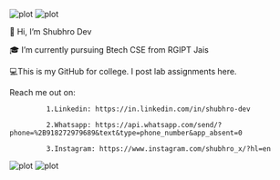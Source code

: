 ![plot](https://github.com/iloveai-ml/iloveai-ml/assets/167196524/631fb126-55f1-467c-8079-3d3af7c21930)
![plot](https://github.com/iloveai-ml/iloveai-ml/assets/167196524/10029fc5-555c-4091-bf94-bb2d6aa5b8bb)


👋 Hi, I’m Shubhro Dev

🎓 I’m currently pursuing Btech CSE from RGIPT Jais

💻This is my GitHub for college. I post lab assignments here.


Reach me out on: 
           
             1.Linkedin: https://in.linkedin.com/in/shubhro-dev
             
             2.Whatsapp: https://api.whatsapp.com/send/?phone=%2B918272979689&text&type=phone_number&app_absent=0
             
             3.Instagram: https://www.instagram.com/shubhro_x/?hl=en

![plot](https://github.com/iloveai-ml/iloveai-ml/assets/167196524/631fb126-55f1-467c-8079-3d3af7c21930)
![plot](https://github.com/iloveai-ml/iloveai-ml/assets/167196524/c1798bea-1811-48e2-a4f8-18a2aad430ee)

<!---
iloveai-ml/iloveai-ml is a ✨ special ✨ repository because its `README.md` (this file) appears on your GitHub profile.
You can click the Preview link to take a look at your changes.
--->
